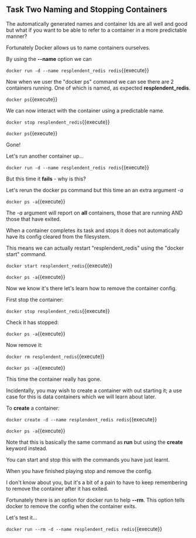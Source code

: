 ## Task Two Naming and Stopping Containers

The automatically generated names and container Ids are all well and good but what if you want to be able to refer to a container in a more predictable manner?

Fortunately Docker allows us to name containers ourselves.

By using the **--name** option we can

`docker run -d --name resplendent_redis redis`{{execute}}

Now when we user the "docker ps" command we can see there are 2 containers running. One of which is named, as expected **resplendent_redis**.

`docker ps`{{execute}}

We can now interact with the container using a predictable name.

`docker stop resplendent_redis`{{execute}}

`docker ps`{{execute}}

Gone!

Let's run another container up...

`docker run -d --name resplendent_redis redis`{{execute}}

But this time it **fails** - why is this?

Let's rerun the docker ps command but this time an an extra argument _-a_

`docker ps -a`{{execute}}

The _-a_ argument will report on **all** containers, those that are running AND those that have exited.

When a container completes its task and stops it does not automatically have its config cleared from the filesystem.

This means we can actually restart "resplendent_redis" using the "docker start" command.

`docker start resplendent_redis`{{execute}}

`docker ps -a`{{execute}}

Now we know it's there let's learn how to remove the container config.

First stop the container:

`docker stop resplendent_redis`{{execute}}

Check it has stopped:

`docker ps -a`{{execute}}

Now remove it:

`docker rm resplendent_redis`{{execute}}

`docker ps -a`{{execute}}

This time the container really has gone.

Incidentally, you may wish to create a container with out starting it; a use case for this is data containers which we will learn about later.

To **create** a container:

`docker create -d --name resplendent_redis redis`{{execute}}

`docker ps -a`{{execute}}

Note that this is basically the same command as **run** but using the **create** keyword instead.

You can start and stop this with the commands you have just learnt.

When you have finished playing stop and remove the config.

I don't know about you, but it's a bit of a pain to have to keep remembering to remove the container after it has exited.

Fortunately there is an option for docker run to help **--rm**. This option tells docker to remove the config when the container exits.

Let's test it...

`docker run --rm -d --name resplendent_redis redis`{{execute}}






